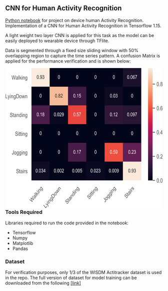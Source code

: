 ## CNN for Human Activity Recognition

<p>
<a href="https://github.com/yang12313/Human-activity-Detection/blob/f115161c1c4f0586073733e20d86672f9fa8ef3c/Activity%20Detection.ipynb">Python notebook</a> for project on device human Activity Recognition. Implementation of a CNN for Human Activity Recognition in Tensorflow 1.15</a>.
</p>
<p>A light weight two layer CNN is applied for this task as the model can be easily deployed to wearable device through TFlite.</p>

<p>Data is segmented through a fixed size sliding window with 50% overlapping region to capture the time series pattern. A confusion Matrix is applied for the performance verification and is shown below: </p>
<p></p>
<img src="Confusion Matrix.png"
     alt="Markdown Monster icon"
     style="float: left; margin-right: 10px;" width="600" height="450" />

### Tools Required

Libraries required to run the code provided in the notebook:
* Tensorflow
* Numpy
* Matplotlib
* Pandas

### Dataset

For verification purposes, only 1/3 of the WISDM Actitracker dataset is used in the repo. The full version of dataset for model training can be downloaded from the following [[link]](http://www.cis.fordham.edu/wisdm/dataset.php)

